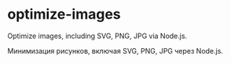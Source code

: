 # optimize-images

Optimize images, including SVG, PNG, JPG via Node.js.

Минимизация рисунков, включая SVG, PNG, JPG через Node.js.
